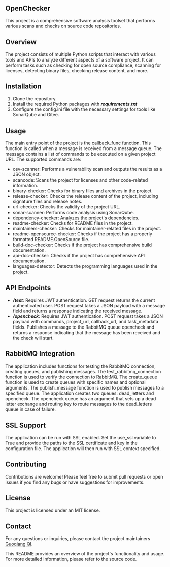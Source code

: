 ## OpenChecker
This project is a comprehensive software analysis toolset that performs various scans and checks on source code repositories.

## Overview
The project consists of multiple Python scripts that interact with various tools and APIs to analyze different aspects of a software project. It can perform tasks such as checking for open source compliance, scanning for licenses, detecting binary files, checking release content, and more.

## Installation
1. Clone the repository.
2. Install the required Python packages with ***requirements.txt***
3. Configure the config.ini file with the necessary settings for tools like SonarQube and Gitee.

## Usage
The main entry point of the project is the callback_func function. This function is called when a message is received from a message queue. The message contains a list of commands to be executed on a given project URL.
The supported commands are:
-  osv-scanner: Performs a vulnerability scan and outputs the results as a JSON object.
- scancode: Scans the project for licenses and other code-related information.
- binary-checker: Checks for binary files and archives in the project.
- release-checker: Checks the release content of the project, including signature files and release notes.
- url-checker: Checks the validity of the project URL.
- sonar-scanner: Performs code analysis using SonarQube.
- dependency-checker: Analyzes the project's dependencies.
- readme-checker: Checks for README files in the project.
- maintainers-checker: Checks for maintainer-related files in the project.
- readme-opensource-checker: Checks if the project has a properly formatted README.OpenSource file.
- build-doc-checker: Checks if the project has comprehensive build documentation.
- api-doc-checker: Checks if the project has comprehensive API documentation.
- languages-detector: Detects the programming languages used in the project.

## API Endpoints
- ***/test***: Requires JWT authentication. GET request returns the current authenticated user. POST request takes a JSON payload with a message field and returns a response indicating the received message.
- ***/opencheck***: Requires JWT authentication. POST request takes a JSON payload with commands, project_url, callback_url, and task_metadata fields. Publishes a message to the RabbitMQ queue opencheck and returns a response indicating that the message has been received and the check will start.

## RabbitMQ Integration
The application includes functions for testing the RabbitMQ connection, creating queues, and publishing messages. The test_rabbitmq_connection function is used to verify the connection to RabbitMQ. The create_queue function is used to create queues with specific names and optional arguments. The publish_message function is used to publish messages to a specified queue.
The application creates two queues: dead_letters and opencheck. The opencheck queue has an argument that sets up a dead letter exchange and routing key to route messages to the dead_letters queue in case of failure.

## SSL Support
The application can be run with SSL enabled. Set the use_ssl variable to True and provide the paths to the SSL certificate and key in the configuration file. The application will then run with SSL context specified.

## Contributing
Contributions are welcome! Please feel free to submit pull requests or open issues if you find any bugs or have suggestions for improvements.

## License
This project is licensed under an MIT license.

## Contact
For any questions or inquiries, please contact the project maintainers [Guoqiang QI](guoqiang.qi1@gmail.com).

This README provides an overview of the project's functionality and usage. For more detailed information, please refer to the source code.